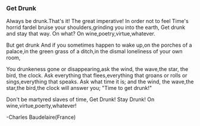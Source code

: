 ### Get Drunk
Always be drunk.That's it!
The great imperative!
In order not to feel Time's horrid fardel bruise your shoulders,grinding you into the earth,
Get drunk and stay that way.
On what?
On wine,poetry,virtue,whatever.

But get drunk
And if you sometimes happen to wake up,on the porches
of a palace,in the green grass of a ditch,in the dismal loneliness of your own room,

You drunkeness gone or disappearing,ask the wind, the wave,the star, the bird, the clock.
Ask everything that flees,everything that groans or rolls or sings,everything that speaks.
Ask what time it is; and the wind, the wave,the star,the bird,the clock will answer you;
"Time to get drunk!"

Don't be martyred slaves of time,
Get Drunk!
Stay Drunk!
On wine,virtue,poerty,whatever!

-Charles Baudelaire(France)

